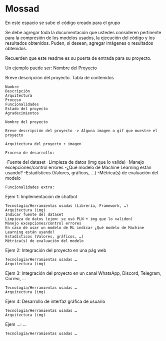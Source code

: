 # Mossad
En este espacio se sube el código creado para el grupo

Se debe agregar toda la documentación que ustedes consideren pertinente para la compresión de los modelos usados, la ejecución del código y los resultados obtenidos. Puden, si desean, agregar imágenes o resultados obtenidos.

Recuerden que este readme es su puerta de entrada para su proyecto.

Un ejemplo puede ser:
Nombre del Proyecto

Breve descripción del proyecto.
Tabla de contenidos

    Nombre
    Descripción
    Arquitectura
    Proceso
    Funcionalidades
    Estado del proyecto
    Agradecimientos

    Nombre del proyecto

    Breve descripción del proyecto -> Alguna imagen o gif que muestre el proyecto

    Arquitectura del proyecto + imagen

    Proceso de desarrollo:

-Fuente del dataset -Limpieza de datos (img que lo valide) -Manejo excepciones/control errores -¿Qué modelo de Machine Learning están usando? -Estadísticos (Valores, gráficos, …) -Métrica(s) de evaluación del modelo

    Funcionalidades extra:

Ejem 1: Implementación de chatbot

    Tecnología/Herramientas usadas (Librería, Framework, …)
    Arquitectura (img)
    Indicar fuente del dataset
    Limpieza de datos (ejem: se usó PLN + img que lo validen)
    Manejo excepciones/control errores
    En caso de usar un modelo de ML indicar ¿Qué modelo de Machine Learning están usando?
    Estadísticos (Valores, gráficos, …)
    Métrica(s) de evaluación del modelo

Ejem 2: Integración del proyecto en una pág web

    Tecnología/Herramientas usadas …
    Arquitectura (img)

Ejem 3: Integración del proyecto en un canal WhatsApp, Discord, Telegram, Correo, …

    Tecnología/Herramientas usadas …
    Arquitectura (img)

Ejem 4: Desarrollo de interfaz gráfica de usuario

    Tecnología/Herramientas usadas …
    Arquitectura (img)

Ejem …: …

    Tecnología/Herramientas usadas …
